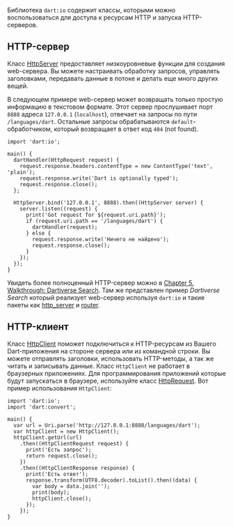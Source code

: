 <!--
title: HTTP-клиенты и сервера
date: 2014/09/7
id: 1231f4a0-7762-4cee-9a00-7470fb6b417f
not_ready: false
labels:
  - Label
-->

Библиотека `dart:io` содержит классы, которыми можно воспользоваться для доступа к ресурсам HTTP и запуска HTTP-серверов.

HTTP-сервер
-----------

Класс [HttpServer](http://api.dartlang.org/dart_io/HttpServer.html) предоставляет низкоуровневые функции для создания web-сервера. Вы можете настраивать обработку запросов, управлять заголовками, передавать данные в потоке и делать еще много других вещей.

В следующем примере web-сервер может возвращать только простую информацию в текстовом формате. Этот сервер прослушивает порт `8888` адреса `127.0.0.1` (`localhost`), отвечает на запросы по пути `/languages/dart`. Остальные запросы обрабатываются `default`-обработчиком, который возвращает в ответ код `404` (not found).

```language-dart
import 'dart:io';

main() {
  dartHandler(HttpRequest request) {
    request.response.headers.contentType = new ContentType('text', 'plain');
    request.response.write('Dart is optionally typed');
    request.response.close();
  };

  HttpServer.bind('127.0.0.1', 8888).then((HttpServer server) {
    server.listen((request) {
      print('Got request for ${request.uri.path}');
      if (request.uri.path == '/languages/dart') {
        dartHandler(request);
      } else {
        request.response.write('Ничего не найдено');
        request.response.close();
      }
    });
  });
}
```

Увидеть более полноценный HTTP-сервер можно в [Chapter 5, Walkthrough: Dartiverse Search](https://www.dartlang.org/docs/dart-up-and-running/contents/ch05.html). Там же представлен пример *Dartiverse Search* который реализует web-сервер используя `dart:io` и такие пакеты как [http_server](https://pub.dartlang.org/packages/http_server) и [router](http://pub.dartlang.org/packages/route).

HTTP-клиент
-----------

Класс [HttpClient](http://api.dartlang.org/dart_io/HttpClient.html) поможет подключиться к HTTP-ресурсам из Вашего Dart-приложения на стороне сервера или из командной строки. Вы можете отправлять заголовки, использовать HTTP-методы, а так же читать и записывать данные. Класс `HttpClient` не работает в браузерных приложениях. Для программирования приложений которые будут запускаться в браузере, используйте класс [HttpRequest](/posts/2014/08/10/Using_HTTP_resources_with_HttpRequest.html). Вот пример использования `HttpClient`:

```language-dart
import 'dart:io';
import 'dart:convert';

main() {
  var url = Uri.parse('http://127.0.0.1:8888/languages/dart');
  var httpClient = new HttpClient();
  httpClient.getUrl(url)
    .then((HttpClientRequest request) {
      print('Есть запрос');
      return request.close();
    })
    .then((HttpClientResponse response) {
      print('Есть ответ');
      response.transform(UTF8.decoder).toList().then((data) {
        var body = data.join('');
        print(body);
        httpClient.close();
      });
    });
}
```
